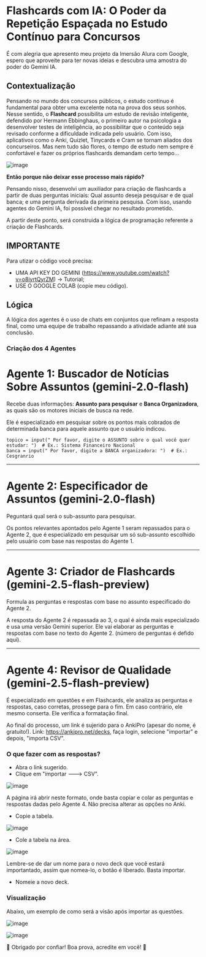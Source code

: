 # Flashcards com IA: O Poder da Repetição Espaçada no Estudo Contínuo para Concursos

É com alegria que apresento meu projeto da Imersão Alura com Google, espero que aproveite para ter novas ideias e descubra uma amostra do poder do Gemini IA. 

## Contextualização
Pensando no mundo dos concursos públicos, o estudo contínuo é fundamental para obter uma excelente nota na prova dos seus sonhos. Nesse sentido, o **Flashcard** possibilita um estudo de revisão inteligente, defendido por Hermann Ebbinghaus, o primeiro autor na psicologia a desenvolver testes de inteligência, ao possibilitar que o conteúdo seja revisado conforme a dificuldade indicada pelo usuário. Com isso, aplicativos como o Anki, Quizlet, Tinycards e Cram se tornam aliados dos concurseiros. Mas nem tudo são flores, o tempo de estudo nem sempre é confortável e fazer os próprios flashcards demandam certo tempo...

![image](https://github.com/user-attachments/assets/802a633f-277b-4d50-bdc8-bb2fbe769634)

**Então porque não deixar esse processo mais rápido?** 

Pensando nisso, desenvolvi um auxiliador para criação de flashcards a partir de duas perguntas iniciais: Qual assunto deseja pesquisar e de qual banca; e uma pergunta derivada da primeira pesquisa. Com isso, usando agentes do Gemini IA, foi possível chegar no resultado prometido. 

A partir deste ponto, será construida a lógica de programação referente a criação de Flashcards.

## IMPORTANTE

Para utizar o código você precisa:
- UMA API KEY DO GEMINI (https://www.youtube.com/watch?v=o8iyrtQyrZM) -> Tutorial;
- USE O GOOGLE COLAB (copie meu código).

## Lógica
A lógica dos agentes é o uso de chats em conjuntos que refinam a resposta final, como uma equipe de trabalho repassando a atividade adiante até sua conclusão.

### Criação dos 4 Agentes

#  Agente 1: Buscador de Notícias Sobre Assuntos (gemini-2.0-flash) #
Recebe duas informações: **Assunto para pesquisar** e **Banca Organizadora**, as quais são os motores iniciais de busca na rede.

Ele é especializado em pesquisar sobre os pontos mais cobrados de determinada banca para aquele assunto que o usuário indicou.

```
topico = input(" Por favor, digite o ASSUNTO sobre o qual você quer estudar: ")  # Ex.: Sistema Financeiro Nacional
banca = input(" Por favor, digite a BANCA organizadora: ")  # Ex.: Cesgranrio
```

---------------------

# Agente 2: Especificador de Assuntos (gemini-2.0-flash) #
Peguntará qual será o sub-assunto para pesquisar.

Os pontos relevantes apontados pelo Agente 1 seram repassados para o Agente 2, que é especializado em pesquisar um só sub-assunto escolhido pelo usuário com base nas respostas do Agente 1.

--------

# Agente 3: Criador de Flashcards (gemini-2.5-flash-preview) #
Formula as perguntas e respostas com base no assunto especificado do Agente 2.

A resposta do Agente 2 é repassada ao 3, o qual é ainda mais especializado e usa uma versão Gemini superior. Ele vai elaborar as perguntas e respostas com base no texto do Agente 2. (número de perguntas é defido aqui).

-----

# Agente 4: Revisor de Qualidade (gemini-2.5-flash-preview) #
É especializado em questões e em Flashcards, ele analiza as perguntas e respostas, caso corretas, prossege para o fim. Em caso contrário, ele mesmo conserta. Ele verifica a formatação final.

Ao final do processo, um link é sujerido para o AnkiPro (apesar do nome, é gratuito!). Link: https://ankipro.net/decks, faça login, selecione "importar" e depois, "importa CSV".

### O que fazer com as respostas?
- Abra o link sugerido.
- Clique em "importar ---> CSV".

![image](https://github.com/user-attachments/assets/227df805-d584-4544-b3a6-cfd2940f14b5)

A página irá abrir neste formato, onde basta copiar e colar as perguntas e respostas dadas pelo Agente 4. Não precisa alterar as opções no Anki. 
- Copie a tabela.
  
![image](https://github.com/user-attachments/assets/5e2edfe6-544a-43b2-9ca5-dc61632e78d9)

- Cole a tabela na área.
  
![image](https://github.com/user-attachments/assets/c6d9eed0-975e-466a-ad45-befc860ac4b4)

Lembre-se de dar um nome para o novo deck que você estará importantado, assim que nomea-lo, o botão é liberado. Basta importar.

- Nomeie a novo deck.
  
### Visualização

Abaixo, um exemplo de como será a visão após importar as questões.
  
![image](https://github.com/user-attachments/assets/7e4782d1-54fa-49a7-bdce-f5aea3b60a26)

![image](https://github.com/user-attachments/assets/e2d411b8-8db7-4823-92f8-47ac70fe1714)

🚀 Obrigado por confiar! Boa prova, acredite em você! 🚀
